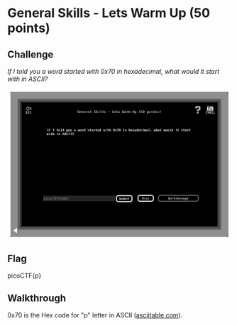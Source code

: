 
# General Skills - Lets Warm Up (50 points)

## Challenge

*If I told you a word started with 0x70 in hexadecimal, what would it start with in ASCII?*

![Challenge](../images/general_skills_lets_warm_up_challenge.png)

## Flag

picoCTF{p}

## Walkthrough

0x70 is the Hex code for "p" letter in ASCII ([asciitable.com](http://www.asciitable.com/)).

